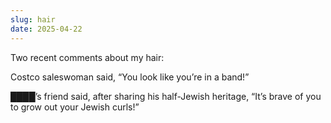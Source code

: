 ```yaml
---
slug: hair
date: 2025-04-22
---
```

Two recent comments about my hair:

Costco saleswoman said, “You look like you’re in a band!”

████’s friend said, after sharing his half-Jewish heritage, “It’s brave of you to grow out your Jewish curls!”